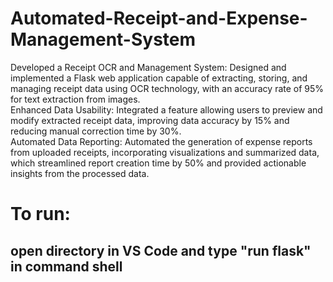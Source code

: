 # Automated-Receipt-and-Expense-Management-System
Developed a Receipt OCR and Management System: Designed and implemented a Flask web application capable of extracting, storing, and managing receipt data using OCR technology, with an accuracy rate of 95% for text extraction from images.<br>
Enhanced Data Usability: Integrated a feature allowing users to preview and modify extracted receipt data, improving data accuracy by 15% and reducing manual correction time by 30%.<br>
Automated Data Reporting: Automated the generation of expense reports from uploaded receipts, incorporating visualizations and summarized data, which streamlined report creation time by 50% and provided actionable insights from the processed data.

# To run:
## open directory in VS Code and type "run flask" in command shell
